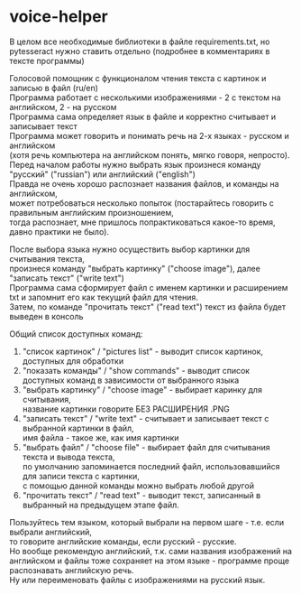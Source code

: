 # voice-helper

В целом все необходимые библиотеки в файле requirements.txt, но pytesseract нужно ставить отдельно (подробнее в комментариях в тексте программы)

Голосовой помощник с функционалом чтения текста с картинок и записью в файл (ru/en)  
Программа работает с несколькими изображениями - 2 с текстом на английском, 2 - на русском  
Программа сама определяет язык в файле и корректно считывает и записывает текст  
Программа может говорить и понимать речь на 2-х языках - русском и английском  
(хотя речь компьютера на английском понять, мягко говоря, непросто).  
Перед началом работы нужно выбрать язык произнеся команду "русский" ("russian") или английский ("english")  
Правда не очень хорошо распознает названия файлов, и команды на английском,  
может потребоваться несколько попыток (постарайтесь говорить с правильным английским произношением,  
тогда распознает, мне пришлось попрактиковаться какое-то время, давно практики не было).  


После выбора языка нужно осуществить выбор картинки для считывания текста,  
произнеся команду "выбрать картинку" ("choose image"), далее "записать текст" ("write text")  
Программа сама сформирует файл с именем картинки и расширением txt и запомнит его как текущий файл для чтения.  
Затем, по команде "прочитать текст" ("read text") текст из файла будет выведен в консоль


Общий список доступных команд:  
1. "список картинок" / "pictures list" - выводит список картинок, доступных для обработки  
2. "показать команды" / "show commands" - выводит список доступных команд в зависимости от выбранного языка  
3. "выбрать картинку" / "choose image" - выбирает каринку для считывания,  
   название картинки говорите БЕЗ РАСШИРЕНИЯ .PNG  
4. "записать текст" / "write text" - считывает и записывает текст с выбранной картинки в файл,  
   имя файла - такое же, как имя картинки  
5. "выбрать файл" / "choose file"  - выбирает файл для считывания текста и вывода текста,  
   по умолчанию запоминается последний файл, использовавшийся для записи текста с картинки,  
   с помощью данной команды можно выбрать любой другой  
6. "прочитать текст" / "read text" - выводит текст, записанный в выбранный на предыдущем этапе файл.


Пользуйтесь тем языком, который выбрали на первом шаге - т.е. если выбрали английский,  
то говорите английские команды, если русский - русские.  
Но вообще рекомендую английский, т.к. сами названия изображений на английском и файлы тоже сохраняет на этом языке - программе проще распознавать английскую речь.  
Ну или переименовать файлы с изображениями на русский язык.
